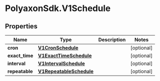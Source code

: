 # PolyaxonSdk.V1Schedule

## Properties

Name | Type | Description | Notes
------------ | ------------- | ------------- | -------------
**cron** | [**V1CronSchedule**](V1CronSchedule.md) |  | [optional] 
**exact_time** | [**V1ExactTimeSchedule**](V1ExactTimeSchedule.md) |  | [optional] 
**interval** | [**V1IntervalSchedule**](V1IntervalSchedule.md) |  | [optional] 
**repeatable** | [**V1RepeatableSchedule**](V1RepeatableSchedule.md) |  | [optional] 


